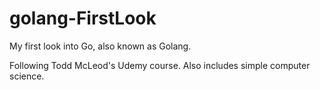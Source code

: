 # golang-FirstLook

My first look into Go, also known as Golang.

Following Todd McLeod's Udemy course. Also includes simple computer science.
